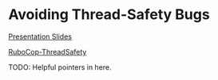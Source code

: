 # Avoiding Thread-Safety Bugs

[Presentation Slides](http://mikegee.github.io/thread-safety)

[RuboCop-ThreadSafety](https://github.com/covermymeds/rubocop-thread_safety)

TODO: Helpful pointers in here.
